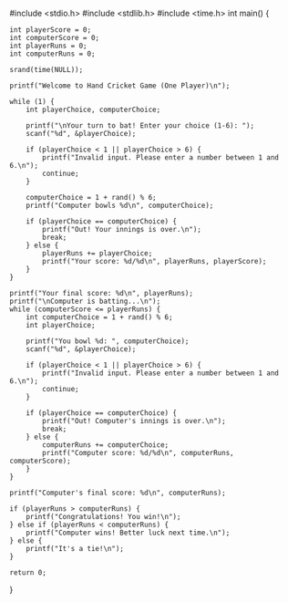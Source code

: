 #include <stdio.h>
#include <stdlib.h>
#include <time.h>
int main() {

    int playerScore = 0;
    int computerScore = 0;
    int playerRuns = 0;
    int computerRuns = 0;
    
    srand(time(NULL));

    printf("Welcome to Hand Cricket Game (One Player)\n");

    while (1) {
        int playerChoice, computerChoice;

        printf("\nYour turn to bat! Enter your choice (1-6): ");
        scanf("%d", &playerChoice);

        if (playerChoice < 1 || playerChoice > 6) {
            printf("Invalid input. Please enter a number between 1 and 6.\n");
            continue;
        }

        computerChoice = 1 + rand() % 6;
        printf("Computer bowls %d\n", computerChoice);

        if (playerChoice == computerChoice) {
            printf("Out! Your innings is over.\n");
            break;
        } else {
            playerRuns += playerChoice;
            printf("Your score: %d/%d\n", playerRuns, playerScore);
        }
    }

    printf("Your final score: %d\n", playerRuns);
    printf("\nComputer is batting...\n");
    while (computerScore <= playerRuns) {
        int computerChoice = 1 + rand() % 6;
        int playerChoice;

        printf("You bowl %d: ", computerChoice);
        scanf("%d", &playerChoice);

        if (playerChoice < 1 || playerChoice > 6) {
            printf("Invalid input. Please enter a number between 1 and 6.\n");
            continue;
        }

        if (playerChoice == computerChoice) {
            printf("Out! Computer's innings is over.\n");
            break;
        } else {
            computerRuns += computerChoice;
            printf("Computer score: %d/%d\n", computerRuns, computerScore);
        }
    }

    printf("Computer's final score: %d\n", computerRuns);

    if (playerRuns > computerRuns) {
        printf("Congratulations! You win!\n");
    } else if (playerRuns < computerRuns) {
        printf("Computer wins! Better luck next time.\n");
    } else {
        printf("It's a tie!\n");
    }

    return 0;
}
